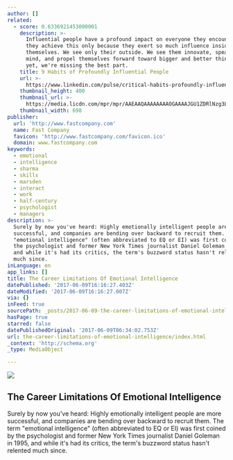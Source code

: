 ```yaml
---
author: []
related:
  - score: 0.6336921453000001
    description: >-
      Influential people have a profound impact on everyone they encounter. Yet,
      they achieve this only because they exert so much influence inside, on
      themselves. We see only their outside. We see them innovate, speak their
      mind, and propel themselves forward toward bigger and better things. And,
      yet, we're missing the best part.
    title: 9 Habits of Profoundly Influential People
    url: >-
      https://www.linkedin.com/pulse/critical-habits-profoundly-influential-people-dr-travis-bradberry
    thumbnail_height: 400
    thumbnail_url: >-
      https://media.licdn.com/mpr/mpr/AAEAAQAAAAAAAAOGAAAAJGU1ZDRlNzg3LTkxMzYtNGIzOC1iNjEwLTk0ZmI5MzFlYzljOQ.jpg
    thumbnail_width: 698
publisher:
  url: 'http://www.fastcompany.com'
  name: Fast Company
  favicon: 'http://www.fastcompany.com/favicon.ico'
  domain: www.fastcompany.com
keywords:
  - emotional
  - intelligence
  - sharma
  - skills
  - marsden
  - interact
  - work
  - half-century
  - psychologist
  - managers
description: >-
  Surely by now you've heard: Highly emotionally intelligent people are more
  successful, and companies are bending over backward to recruit them. The term
  "emotional intelligence" (often abbreviated to EQ or EI) was first coined by
  the psychologist and former New York Times journalist Daniel Goleman in 1995,
  and while it's had its critics, the term's buzzword status hasn't relented
  much since.
inLanguage: en
app_links: []
title: The Career Limitations Of Emotional Intelligence
datePublished: '2017-06-09T16:16:27.403Z'
dateModified: '2017-06-09T16:16:27.007Z'
via: {}
inFeed: true
sourcePath: _posts/2017-06-09-the-career-limitations-of-emotional-intelligence.md
hasPage: true
starred: false
datePublishedOriginal: '2017-06-09T06:34:02.753Z'
url: the-career-limitations-of-emotional-intelligence/index.html
_context: 'http://schema.org'
_type: MediaObject

---
```

<article style=""><img src="https://s3-us-west-2.amazonaws.com/the-grid-img/p/4c2e77828f635ff5bb36cc3c2cd11a3c6303b862.jpg" /><h1>The Career Limitations Of Emotional Intelligence</h1><p>Surely by now you've heard: Highly emotionally intelligent people are more successful, and companies are bending over backward to recruit them. The term "emotional intelligence" (often abbreviated to EQ or EI) was first coined by the psychologist and former New York Times journalist Daniel Goleman in 1995, and while it's had its critics, the term's buzzword status hasn't relented much since.</p></article>